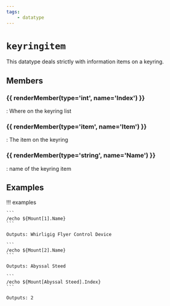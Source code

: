 ```yaml
---
tags:
    - datatype
---
```

# `keyringitem`

This datatype deals strictly with information items on a keyring.

## Members

### {{ renderMember(type='int', name='Index') }}

:   Where on the keyring list

### {{ renderMember(type='item', name='Item') }}

:   The item on the keyring

### {{ renderMember(type='string', name='Name') }}

:   name of the keyring item


## Examples

!!! examples

    ```
    /echo ${Mount[1].Name}
    ```

    Outputs: Whirligig Flyer Control Device

    ```
    /echo ${Mount[2].Name}
    ```

    Outputs: Abyssal Steed

    ```
    /echo ${Mount[Abyssal Steed].Index}
    ```

    Outputs: 2

[int]: datatype-int.md
[string]: datatype-string.md
[item]: datatype-item.md
